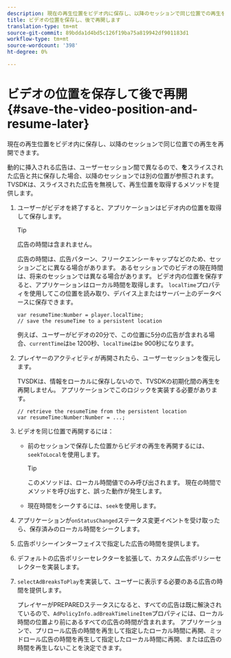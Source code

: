 ```yaml
---
description: 現在の再生位置をビデオ内に保存し、以降のセッションで同じ位置での再生を再開できます。
title: ビデオの位置を保存し、後で再開します
translation-type: tm+mt
source-git-commit: 89bdda1d4bd5c126f19ba75a819942df901183d1
workflow-type: tm+mt
source-wordcount: '398'
ht-degree: 0%

---
```



# ビデオの位置を保存して後で再開{#save-the-video-position-and-resume-later}

現在の再生位置をビデオ内に保存し、以降のセッションで同じ位置での再生を再開できます。

動的に挿入される広告は、ユーザーセッション間で異なるので、**を**&#x200B;スライスされた広告と共に保存した場合、以降のセッションでは別の位置が参照されます。 TVSDKは、スライスされた広告を無視して、再生位置を取得するメソッドを提供します。

1. ユーザーがビデオを終了すると、アプリケーションはビデオ内の位置を取得して保存します。

   >[!TIP]
   >
   >広告の時間は含まれません。

   広告の時間は、広告パターン、フリークエンシーキャップなどのため、セッションごとに異なる場合があります。 あるセッションでのビデオの現在時間は、将来のセッションでは異なる場合があります。 ビデオ内の位置を保存すると、アプリケーションはローカル時間を取得します。 `localTime`プロパティを使用してこの位置を読み取り、デバイス上またはサーバー上のデータベースに保存できます。

   ```
   var resumeTime:Number = player.localTime; 
   // save the resumeTime to a persistent location
   ```

   例えば、ユーザーがビデオの20分で、この位置に5分の広告が含まれる場合、`currentTime`は`be` 1200秒、`localTime`は`be` 900秒になります。

1. プレイヤーのアクティビティが再開されたら、ユーザーセッションを復元します。

   TVSDKは、情報をローカルに保存しないので、TVSDKの初期化間の再生を再開しません。 アプリケーションでこのロジックを実装する必要があります。

   ```
   // retrieve the resumeTime from the persistent location 
   var resumeTime:Number:Number = ...;
   ```

1. ビデオを同じ位置で再開するには：

   * 前のセッションで保存した位置からビデオの再生を再開するには、`seekToLocal`を使用します。

      >[!TIP]
      >
      >このメソッドは、ローカル時間値でのみ呼び出されます。 現在の時間でメソッドを呼び出すと、誤った動作が発生します。

   * 現在時間をシークするには、`seek`を使用します。

1. アプリケーションが`onStatusChanged`ステータス変更イベントを受け取ったら、保存済みのローカル時間をシークします。
1. 広告ポリシーインターフェイスで指定した広告の時間を提供します。
1. デフォルトの広告ポリシーセレクターを拡張して、カスタム広告ポリシーセレクターを実装します。
1. `selectAdBreaksToPlay`を実装して、ユーザーに表示する必要のある広告の時間を提供します。

   プレイヤーがPREPAREDステータスになると、すべての広告は既に解決されているので、`AdPolicyInfo.adBreakTimelineItem`プロパティには、ローカル時間の位置より前にあるすべての広告の時間が含まれます。 アプリケーションで、プリロール広告の時間を再生して指定したローカル時間に再開、ミッドロール広告の時間を再生して指定したローカル時間に再開、または広告の時間を再生しないことを決定できます。
